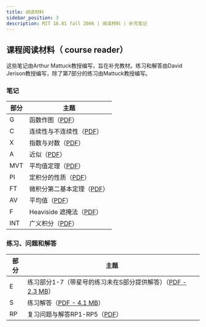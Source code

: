 ```yaml
---
title: 阅读材料
sidebar_position: 3
description: MIT 18.01 fall 2006 | 阅读材料 | 补充笔记
---
```


## 课程阅读材料（ course reader） 

这些笔记由Arthur Mattuck教授编写，旨在补充教材。练习和解答由David Jerison教授编写，除了第7部分的练习由Mattuck教授编写。

### 笔记

| 部分 | 主题 |
| --- | --- |
| G | 函数作图（[PDF](https://ocw.mit.edu/courses/18-01-single-variable-calculus-fall-2006/resources/g_graphng_fnctns/)） |
| C | 连续性与不连续性（[PDF](https://ocw.mit.edu/courses/18-01-single-variable-calculus-fall-2006/resources/c_cntnt_dscntnt/)） |
| X | 指数与对数（[PDF](https://ocw.mit.edu/courses/18-01-single-variable-calculus-fall-2006/resources/xxpnentl_lgrthm/)） |
| A | 近似（[PDF](https://ocw.mit.edu/courses/18-01-single-variable-calculus-fall-2006/resources/a_approximations/)） |
| MVT | 平均值定理（[PDF](https://ocw.mit.edu/courses/18-01-single-variable-calculus-fall-2006/resources/mvt_mns_vluethrm/)） |
| PI | 定积分的性质（[PDF](https://ocw.mit.edu/courses/18-01-single-variable-calculus-fall-2006/resources/pi_pr_dfntintgrl/)） |
| FT | 微积分第二基本定理（[PDF](https://ocw.mit.edu/courses/18-01-single-variable-calculus-fall-2006/resources/ft_scn_fnd_thorm/)） |
| AV | 平均值（[PDF](https://ocw.mit.edu/courses/18-01-single-variable-calculus-fall-2006/resources/av_average_value/)） |
| F | Heaviside 遮掩法（[PDF](https://ocw.mit.edu/courses/18-01-single-variable-calculus-fall-2006/resources/f_hscvr_up_methd/)） |
| INT | 广义积分（[PDF](https://ocw.mit.edu/courses/18-01-single-variable-calculus-fall-2006/resources/int_imp_integrl/)） |

### 练习、问题和解答

| 部分 | 主题 |
| --- | --- |
| E | 练习部分1-7（带星号的练习未在S部分提供解答）（[PDF - 2.3 MB](https://ocw.mit.edu/courses/18-01-single-variable-calculus-fall-2006/resources/e_exrcs_scsn_1_7/)） |
| S | 练习解答（[PDF - 4.1 MB](https://ocw.mit.edu/courses/18-01-single-variable-calculus-fall-2006/resources/s_solutns_exrcis/)） |
| RP | 复习问题与解答RP1-RP5（[PDF](https://ocw.mit.edu/courses/18-01-single-variable-calculus-fall-2006/resources/rp_revw_prob_sol/)） |

